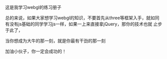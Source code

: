 这是我学习webgl的练习册子


总的来说，如果大家想学习webgl的知识，不要首先从three等框架入手，就如同有没有js基础的同学学习js一样，如果一上来直接拿jQuery，那你的技术也就
止步于此了，



当你想成为大牛的那一刻，就是你最有干劲的那一刻


加油小伙子，你一定会成功的！